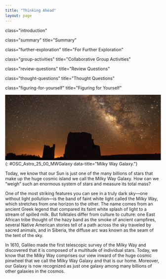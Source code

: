 ```yaml
---
title: "Thinking Ahead"
layout: page
---
```



<cnx-pi data-type="cnx.flag.introduction"> class="introduction" </cnx-pi>

<cnx-pi data-type="cnx.eoc">class="summary" title="Summary"</cnx-pi>

<cnx-pi data-type="cnx.eoc">class="further-exploration" title="For Further Exploration"</cnx-pi>

<cnx-pi data-type="cnx.eoc">class="group-activities" title="Collaborative Group Activities"</cnx-pi>

<cnx-pi data-type="cnx.eoc">class="review-questions" title="Review Questions"</cnx-pi>

<cnx-pi data-type="cnx.eoc">class="thought-questions" title="Thought Questions"</cnx-pi>

<cnx-pi data-type="cnx.eoc">class="figuring-for-yourself" title="Figuring for Yourself"</cnx-pi>

 ![The Milky Way. The central bulge of the Milky Way (to the right of center) shines brightly in the dark Utah skies. Silhouetted in the foreground is Square Tower in Hovenweep National Monument.](../resources/OSC_Astro_25_00_MWGalaxy.jpg "The Milky Way rises over Square Tower, an ancestral pueblo building at Hovenweep National Monument in Utah. Many stars and dark clouds of dust combine to make a spectacular celestial sight of our home Galaxy. The location has been designated an International Dark Sky Park by the International Dark Sky Association."){: #OSC_Astro_25_00_MWGalaxy data-title="Milky Way Galaxy."}

Today, we know that our Sun is just one of the many billions of stars that make up the huge cosmic island we call the Milky Way Galaxy. How can we “weigh” such an enormous system of stars and measure its total mass?

One of the most striking features you can see in a truly dark sky—one without light pollution—is the band of faint white light called the Milky Way, which stretches from one horizon to the other. The name comes from an ancient Greek legend that compared its faint white splash of light to a stream of spilled milk. But folktales differ from culture to culture: one East African tribe thought of the hazy band as the smoke of ancient campfires, several Native American stories tell of a path across the sky traveled by sacred animals, and in Siberia, the diffuse arc was known as the seam of the tent of the sky.

In 1610, Galileo made the first telescopic survey of the Milky Way and discovered that it is composed of a multitude of individual stars. Today, we know that the Milky Way comprises our view inward of the huge cosmic pinwheel that we call the Milky Way Galaxy and that is our home. Moreover, our Galaxy is now recognized as just one galaxy among many billions of other galaxies in the cosmos.

